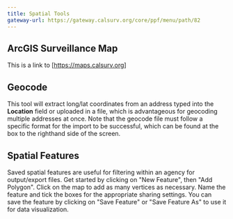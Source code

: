 ```yaml
---
title: Spatial Tools
gateway-url: https://gateway.calsurv.org/core/ppf/menu/path/82
---
```

## ArcGIS Surveillance Map
This is a link to [https://maps.calsurv.org]

## Geocode
This tool will extract long/lat coordinates from an address typed into the **Location** field or uploaded in a file, which is advantageous for geocoding multiple addresses at once. Note that the geocode file must follow a specific format for the import to be successful, which can be found at the box to the righthand side of the screen.

## Spatial Features
Saved spatial features are useful for filtering within an agency for output/export files. Get started by clicking on "New Feature", then "Add Polygon". Click on the map to add as many vertices as necessary. Name the feature and tick the boxes for the appropriate sharing settings. You can save the feature by clicking on "Save Feature" or "Save Feature As" to use it for data visualization.
